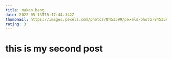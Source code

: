 ```yaml
---
title: makan bang
date: 2022-05-13T15:17:44.342Z
thumbnail: https://images.pexels.com/photos/8453599/pexels-photo-8453599.jpeg?auto=compress&cs=tinysrgb&dpr=2&h=650&w=940
rating: 3
---
```

# this is my second post